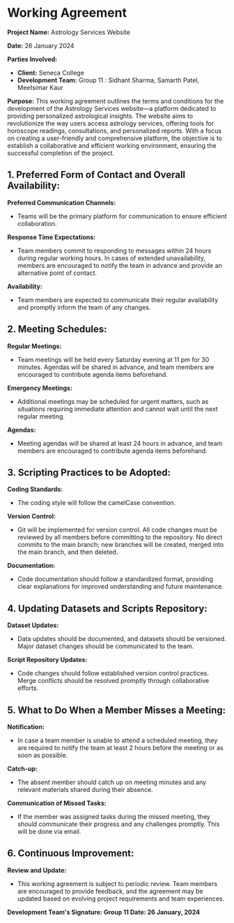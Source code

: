 # Working Agreement

**Project Name:** Astrology Services Website

**Date:** 26 January 2024

**Parties Involved:**

- **Client:** Seneca College
- **Development Team:** Group 11 : Sidhant Sharma, Samarth Patel, Meetsimar Kaur

**Purpose:**
This working agreement outlines the terms and conditions for the development of the Astrology Services website—a platform dedicated to providing personalized astrological insights. The website aims to revolutionize the way users access astrology services, offering tools for horoscope readings, consultations, and personalized reports. With a focus on creating a user-friendly and comprehensive platform, the objective is to establish a collaborative and efficient working environment, ensuring the successful completion of the project.

## 1. Preferred Form of Contact and Overall Availability:

**Preferred Communication Channels:**
- Teams will be the primary platform for communication to ensure efficient collaboration.

**Response Time Expectations:**
- Team members commit to responding to messages within 24 hours during regular working hours. In cases of extended unavailability, members are encouraged to notify the team in advance and provide an alternative point of contact.

**Availability:**
- Team members are expected to communicate their regular availability and promptly inform the team of any changes.

## 2. Meeting Schedules:

**Regular Meetings:**
- Team meetings will be held every Saturday evening at 11 pm for 30 minutes. Agendas will be shared in advance, and team members are encouraged to contribute agenda items beforehand.
  
**Emergency Meetings:**
- Additional meetings may be scheduled for urgent matters, such as situations requiring immediate attention and cannot wait until the next regular meeting.

**Agendas:**
- Meeting agendas will be shared at least 24 hours in advance, and team members are encouraged to contribute agenda items beforehand.

## 3. Scripting Practices to be Adopted:

**Coding Standards:**
- The coding style will follow the camelCase convention.

**Version Control:**
- Git will be implemented for version control. All code changes must be reviewed by all members before committing to the repository. No direct commits to the main branch; new branches will be created, merged into the main branch, and then deleted.
  
**Documentation:**
- Code documentation should follow a standardized format, providing clear explanations for improved understanding and future maintenance.

## 4. Updating Datasets and Scripts Repository:

**Dataset Updates:**
- Data updates should be documented, and datasets should be versioned. Major dataset changes should be communicated to the team.

**Script Repository Updates:**
- Code changes should follow established version control practices. Merge conflicts should be resolved promptly through collaborative efforts.

## 5. What to Do When a Member Misses a Meeting:

**Notification:**
- In case a team member is unable to attend a scheduled meeting, they are required to notify the team at least 2 hours before the meeting or as soon as possible.

**Catch-up:**
- The absent member should catch up on meeting minutes and any relevant materials shared during their absence.

**Communication of Missed Tasks:**
- If the member was assigned tasks during the missed meeting, they should communicate their progress and any challenges promptly. This will be done via email.

## 6. Continuous Improvement:

**Review and Update:**
- This working agreement is subject to periodic review. Team members are encouraged to provide feedback, and the agreement may be updated based on evolving project requirements and team experiences.

**Development Team's Signature: Group 11 Date: 26 January, 2024**
